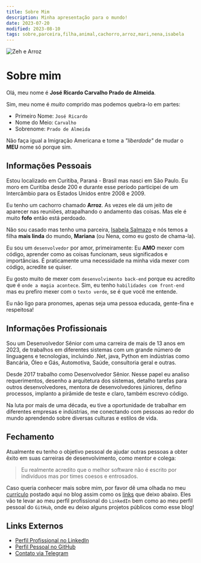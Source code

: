 ```yaml
---
title: Sobre Mim
description: Minha apresentação para o mundo!
date: 2023-07-20
modified: 2023-08-10
tags: sobre,parceira,filha,animal,cachorro,arroz,mari,nena,isabela
---
```

![](/assets/profile.jpg#profile-pic "Zeh e Arroz")

# <i class="fa-solid fa-user-astronaut"></i> Sobre mim

Olá, meu nome é **José Ricardo Carvalho Prado de Almeida**.

Sim, meu nome é _muito_ comprido mas podemos quebra-lo em partes:

- Primeiro Nome: `José Ricardo`
- Nome do Meio: `Carvalho`
- Sobrenome: `Prado de Almeida`

Não faça igual a Imigração Americana e tome a _"liberdade"_ de mudar o **MEU** nome só porque sim.

## <i class="fa-solid fa-house-user"></i> Informações Pessoais

Estou localizado em Curitiba, Paraná - Brasil mas nasci em São Paulo. Eu moro em Curitiba desde 200 e durante esse período participei de um Intercâmbio para os Estados Unidos entre 2008 e 2009.

Eu tenho um cachorro chamado **Arroz**. As vezes ele dá um jeito de aparecer nas reuniões, atrapalhando o andamento das coisas. Mas ele é muito **fofo** então está perdoado.

Não sou casado mas tenho uma parceira, [Isabela Salmazo](https://instagram.com/matercriativa "Instragram Profisional da Isabela") e nós temos a filha **mais linda** do mundo, **Mariana** (ou Nena, como eu gosto de chama-la).

Eu sou um `desenvolvedor` por amor, primeiramente: Eu **AMO** mexer com código, aprender como as coisas funcionam, seus significados e importâncias. É praticamente uma necessidade na minha vida mexer com código, acredite se quiser.

Eu gosto muito de mexer com `desenvolvimento back-end` porque eu acredito que é `onde a magia acontece`. Sim, eu tenho `habilidades com front-end` mas eu prefiro mexer com o `texto verde`, se é que você me entende.

Eu não ligo para pronomes, apenas seja uma pessoa educada, gente-fina e respeitosa!

## <i class="fa-solid fa-briefcase"></i> Informações Profissionais

Sou um Desenvolvedor Sênior com uma carreira de mais de 13 anos em 2023, de trabalhos em diferentes sistemas com um grande número de linguagens e tecnologias,
incluindo .Net, java, Python em indústrias como Bancária, Óleo e Gás, Automotiva, Saúde, consultoria geral e outras.

Desde 2017 trabalho como Desenvolvedor Sênior. Nesse papel eu analiso requerimentos, desenho a arquitetura dos sistemas, detalho tarefas para outros desenvolvedores, mentora de desenvolvedores júniores, defino processos, implanto a pirâmide de teste e claro, também escrevo código.

Na luta por mais de uma década, eu tive a oportunidade de trabalhar em diferentes empresas e indústrias, me conectando com pessoas ao redor do mundo aprendendo sobre
diversas culturas e estilos de vida.

## <i class="fa-solid fa-circle-info"></i> Fechamento

Atualmente eu tenho o objetivo pessoal de ajudar outras pessoas a obter êxito em suas carreiras de desenvolvimento, como mentor e colega:

> Eu realmente acredito que o melhor software não é escrito por indivíduos mas por times coesos e entrosados.

Caso queria conhecer mais sobre mim, por favor dê uma olhada no meu [currículo](posts/curriculum.html "Currículo completo e atualizado") postado aqui no blog assim como os [links](#links "Links externos sobre mim") que deixo abaixo. Eles vão te levar ao meu perfil profissional do `LinkedIn` bem como ao meu perfil pessoal do `GitHub`, onde eu deixo alguns projetos públicos como esse blog!

## <i class="fa-regular fa-address-card"></i> Links Externos

- <i class="fa-brands fa-linkedin"></i> [Perfil Profissional no LinkedIn](https://www.linkedin.com/in/jos%C3%A9-ricardo-prado-de-almeida)
- <i class="fa-brands fa-github"></i> [Perfil Pessoal no GitHub](https://github.com/zeh-almeida)
- <i class="fa-brands fa-telegram"></i> <a href="${author_contact}" title="Perfil no Telegram">Contato via Telegram</a>
